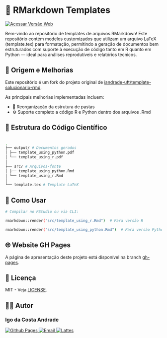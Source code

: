 # 📄 RMarkdown Templates

[![Acessar Versão Web](https://img.shields.io/badge/gh--pages-Visualizar%20Site-blue?logo=github)](https://github.com/costandrad/template-solucionario-rmd/tree/gh-pages)

Bem-vindo ao repositório de templates de arquivos RMarkdown!
Este repositório contém modelos customizados que utilizam um arquivo LaTeX (template.tex) para formatação, permitindo a geração de documentos bem estruturados com suporte à execução de código tanto em R quanto em Python — ideal para análises reprodutíveis e relatórios técnicos.

## 🌱 Origem e Melhorias

Este repositório é um fork do projeto original de [iandrade-uft/template-solucionario-rmd](https://github.com/iandrade-uft/template-solucionario-rmd).

As principais melhorias implementadas incluem:
* 📁 Reorganização da estrutura de pastas
* ⚙️ Suporte completo a código R e Python dentro dos arquivos .Rmd

## 📂 Estrutura do Código Científico

```bash

.
├── output/ # Documentos gerados
│ ├── template_using_python.pdf
│ └── template_using_r.pdf
│
├── src/ # Arquivos-fonte
│ ├── template_using_python.Rmd
│ └── template_using_r.Rmd
│
└── template.tex # Template LaTeX

```


## 🚀 Como Usar
```bash
# Compilar no RStudio ou via CLI:

rmarkdown::render("src/template_using_r.Rmd")  # Para versão R

rmarkdown::render("src/template_using_python.Rmd")  # Para versão Python
```

## 🌐 Website GH Pages

A página de apresentação deste projeto está disponível na branch [gh-pages](https://github.com/costandrad/template-solucionario-rmd/tree/gh-pages).

## 📄 Licença

MIT - Veja [LICENSE](https://license.txt/).


## 🧑‍💻 Autor

### Igo da Costa Andrade

<p align="left"> 
  <a href="https://costandrad.github.io/"> 
    <img src="https://img.shields.io/badge/GitHub%20Pages-gray?logo=github" alt="Github Pages">   
  </a> 
  <a href="mailto:costandrad@gmail.com"> 
    <img src="https://img.shields.io/badge/Email-white?logo=gmail" alt="Email"> 
  </a> 
  <a href="http://lattes.cnpq.br/9812776894168057"> 
    <img src="https://img.shields.io/badge/Lattes-blue?logo=google-scholar&logoColor=white" alt="Lattes"> 
  </a> 
</p>